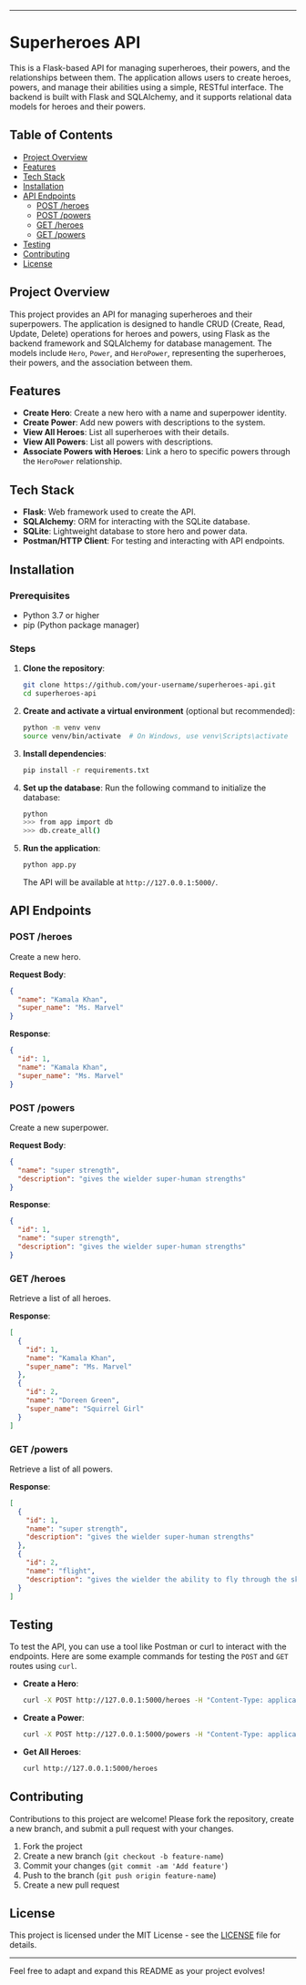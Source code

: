

---

# Superheroes API

This is a Flask-based API for managing superheroes, their powers, and the relationships between them. The application allows users to create heroes, powers, and manage their abilities using a simple, RESTful interface. The backend is built with Flask and SQLAlchemy, and it supports relational data models for heroes and their powers.

## Table of Contents

- [Project Overview](#project-overview)
- [Features](#features)
- [Tech Stack](#tech-stack)
- [Installation](#installation)
- [API Endpoints](#api-endpoints)
  - [POST /heroes](#post-heroes)
  - [POST /powers](#post-powers)
  - [GET /heroes](#get-heroes)
  - [GET /powers](#get-powers)
- [Testing](#testing)
- [Contributing](#contributing)
- [License](#license)

## Project Overview

This project provides an API for managing superheroes and their superpowers. The application is designed to handle CRUD (Create, Read, Update, Delete) operations for heroes and powers, using Flask as the backend framework and SQLAlchemy for database management. The models include `Hero`, `Power`, and `HeroPower`, representing the superheroes, their powers, and the association between them.

## Features

- **Create Hero**: Create a new hero with a name and superpower identity.
- **Create Power**: Add new powers with descriptions to the system.
- **View All Heroes**: List all superheroes with their details.
- **View All Powers**: List all powers with descriptions.
- **Associate Powers with Heroes**: Link a hero to specific powers through the `HeroPower` relationship.

## Tech Stack

- **Flask**: Web framework used to create the API.
- **SQLAlchemy**: ORM for interacting with the SQLite database.
- **SQLite**: Lightweight database to store hero and power data.
- **Postman/HTTP Client**: For testing and interacting with API endpoints.

## Installation

### Prerequisites

- Python 3.7 or higher
- pip (Python package manager)

### Steps

1. **Clone the repository**:
   ```bash
   git clone https://github.com/your-username/superheroes-api.git
   cd superheroes-api
   ```

2. **Create and activate a virtual environment** (optional but recommended):
   ```bash
   python -m venv venv
   source venv/bin/activate  # On Windows, use venv\Scripts\activate
   ```

3. **Install dependencies**:
   ```bash
   pip install -r requirements.txt
   ```

4. **Set up the database**:
   Run the following command to initialize the database:
   ```bash
   python
   >>> from app import db
   >>> db.create_all()
   ```

5. **Run the application**:
   ```bash
   python app.py
   ```

   The API will be available at `http://127.0.0.1:5000/`.

## API Endpoints

### POST /heroes

Create a new hero.

**Request Body**:
```json
{
  "name": "Kamala Khan",
  "super_name": "Ms. Marvel"
}
```

**Response**:
```json
{
  "id": 1,
  "name": "Kamala Khan",
  "super_name": "Ms. Marvel"
}
```

### POST /powers

Create a new superpower.

**Request Body**:
```json
{
  "name": "super strength",
  "description": "gives the wielder super-human strengths"
}
```

**Response**:
```json
{
  "id": 1,
  "name": "super strength",
  "description": "gives the wielder super-human strengths"
}
```

### GET /heroes

Retrieve a list of all heroes.

**Response**:
```json
[
  {
    "id": 1,
    "name": "Kamala Khan",
    "super_name": "Ms. Marvel"
  },
  {
    "id": 2,
    "name": "Doreen Green",
    "super_name": "Squirrel Girl"
  }
]
```

### GET /powers

Retrieve a list of all powers.

**Response**:
```json
[
  {
    "id": 1,
    "name": "super strength",
    "description": "gives the wielder super-human strengths"
  },
  {
    "id": 2,
    "name": "flight",
    "description": "gives the wielder the ability to fly through the skies at supersonic speed"
  }
]
```

## Testing

To test the API, you can use a tool like Postman or curl to interact with the endpoints. Here are some example commands for testing the `POST` and `GET` routes using `curl`.

- **Create a Hero**:
  ```bash
  curl -X POST http://127.0.0.1:5000/heroes -H "Content-Type: application/json" -d '{"name": "Kamala Khan", "super_name": "Ms. Marvel"}'
  ```

- **Create a Power**:
  ```bash
  curl -X POST http://127.0.0.1:5000/powers -H "Content-Type: application/json" -d '{"name": "super strength", "description": "gives the wielder super-human strengths"}'
  ```

- **Get All Heroes**:
  ```bash
  curl http://127.0.0.1:5000/heroes
  ```

## Contributing

Contributions to this project are welcome! Please fork the repository, create a new branch, and submit a pull request with your changes.

1. Fork the project
2. Create a new branch (`git checkout -b feature-name`)
3. Commit your changes (`git commit -am 'Add feature'`)
4. Push to the branch (`git push origin feature-name`)
5. Create a new pull request

## License

This project is licensed under the MIT License - see the [LICENSE](LICENSE) file for details.

---

Feel free to adapt and expand this README as your project evolves!
